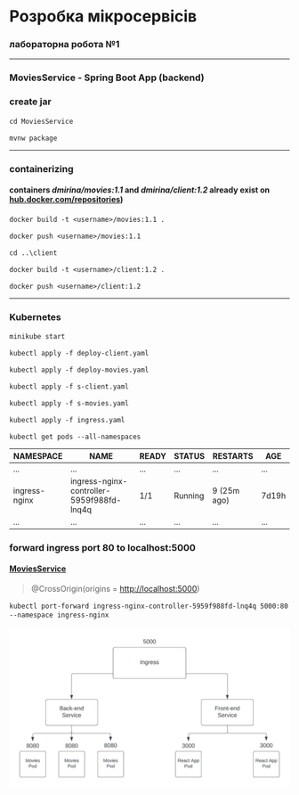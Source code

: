 # Розробка мікросервісів
### лабораторна робота №1

---

### MoviesService - Spring Boot App (backend)
### create jar

```
cd MoviesService
```

```
mvnw package  
```

---

### containerizing
#### containers _dmirina/movies:1.1_ and _dmirina/client:1.2_ already exist on [hub.docker.com/repositories](http:/hub.docker.com/repositories "hub.docker.com/repositories"))

```
docker build -t <username>/movies:1.1 .
```

```
docker push <username>/movies:1.1
```

```
cd ..\client
```

```
docker build -t <username>/client:1.2 .
```

```
docker push <username>/client:1.2
```

---

### Kubernetes

```
minikube start
```

```
kubectl apply -f deploy-client.yaml
```

```
kubectl apply -f deploy-movies.yaml
```

```
kubectl apply -f s-client.yaml
```

```
kubectl apply -f s-movies.yaml
```

```
kubectl apply -f ingress.yaml
```

```
kubectl get pods --all-namespaces
```

|NAMESPACE|NAME|READY|STATUS|RESTARTS|AGE|
|----|----|----|----|----|----|
|...|...|...|...|...|...|
|ingress-nginx|ingress-nginx-controller-5959f988fd-lnq4q|1/1|Running|9 (25m ago)|7d19h|
|...|...|...|...|...|...|



### forward ingress port 80 to localhost:5000 
#### [MoviesService](https://github.com/DmIrina/5-MD-lab1/blob/main/MoviesService/src/main/java/com/example/moviesservice/MovieController.java "MoviesService")
> @CrossOrigin(origins = [http://localhost:5000](http://localhost:5000 "localhost"))


```
kubectl port-forward ingress-nginx-controller-5959f988fd-lnq4q 5000:80 --namespace ingress-nginx
```
![image](https://github.com/DmIrina/5-MD/blob/main/lab%201/image.jpeg)
